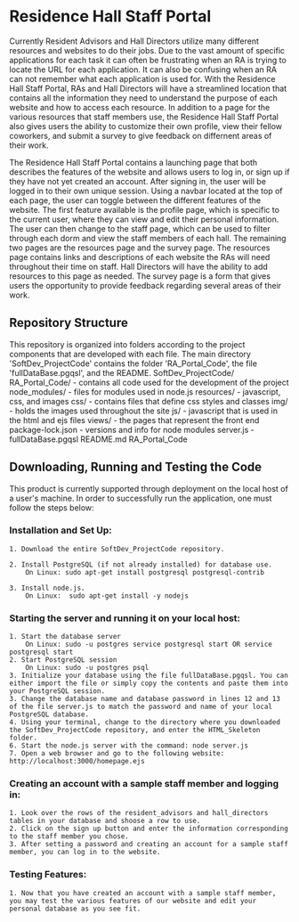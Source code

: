 # Residence Hall Staff Portal
Currently Resident Advisors and Hall Directors utilize many different resources and websites to do their jobs. Due to the vast amount of specific applications for each task it can often be frustrating when an RA is trying to locate the URL for each application. It can also be confusing when an RA can not remember what each application is used for. With the Residence Hall Staff Portal, RAs and Hall Directors will have a streamlined location that contains all the information they need to understand the purpose of each website and how to access each resource. In addition to a page for the various resources that staff members use, the Residence Hall Staff Portal also gives users the ability to customize their own profile, view their fellow coworkers, and submit a survey to give feedback on differnent areas of their work.  

The Residence Hall Staff Portal contains a launching page that both describes the features of the website and allows users to log in, or sign up if they have not yet created an account. After signing in, the user will be logged in to their own unique session. Using a navbar located at the top of each page, the user can toggle between the different features of the website. The first feature available is the profile page, which is specific to the current user, where they can view and edit their personal information. The user can then change to the staff page, which can be used to filter through each dorm and view the staff members of each hall. The remaining two pages are the resources page and the survey page. The resources page contains links and descriptions of each website the RAs will need throughout their time on staff. Hall Directors will have the ability to add resources to this page as needed. The survey page is a form that gives users the opportunity to provide feedback regarding several areas of their work.

## Repository Structure
This repository is organized into folders according to the project components that are developed with each file. The main directory 'SoftDev_ProjectCode' contains the folder 'RA_Portal_Code', the file 'fullDataBase.pgqsl', and the README. 
	SoftDev_ProjectCode/
		RA_Portal_Code/ - contains all code used for the development of the project
			node_modules/ - files for modules used in node.js
			resources/ - javascript, css, and images
				css/ - contains files that define css styles and classes
				img/ - holds the images used throughout the site
				js/ - javascript that is used in the html and ejs files
			views/ - the pages that represent the front end
			package-lock.json - versions and info for node modules
			server.js - 
		fullDataBase.pgqsl
		README.md
	RA_Portal_Code

## Downloading, Running and Testing the Code
This product is currently supported through deployment on the local host of a user's machine. In order to successfully run the application, one must follow the steps below:

### Installation and Set Up:
  	1. Download the entire SoftDev_ProjectCode repository.
	
  	2. Install PostgreSQL (if not already installed) for database use.
	   	On Linux: sudo apt-get install postgresql postgresql-contrib
		
	3. Install node.js.
		On Linux:  sudo apt-get install -y nodejs

### Starting the server and running it on your local host:
  	1. Start the database server
		On Linux: sudo -u postgres service postgresql start OR service postgresql start
  	2. Start PostgreSQL session
		On Linux: sudo -u postgres psql
  	3. Initialize your database using the file fullDataBase.pgqsl. You can either import the file or simply copy the contents and paste them into your PostgreSQL session.
  	3. Change the database name and database password in lines 12 and 13 of the file server.js to match the password and name of your local PostgreSQL database.
  	4. Using your terminal, change to the directory where you downloaded the SoftDev_ProjectCode repository, and enter the HTML_Skeleton folder.
  	6. Start the node.js server with the command: node server.js
	7. Open a web browser and go to the following website: http://localhost:3000/homepage.ejs
	
### Creating an account with a sample staff member and logging in:
  	1. Look over the rows of the resident_advisors and hall_directors tables in your database and shoose a row to use.
	2. Click on the sign up button and enter the information corresponding to the staff member you chose.
	3. After setting a password and creating an account for a sample staff member, you can log in to the website.
	
### Testing Features:
  	1. Now that you have created an account with a sample staff member, you may test the various features of our website and edit your personal database as you see fit.
